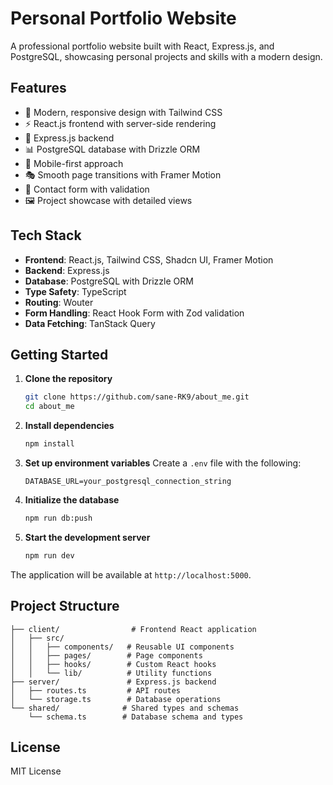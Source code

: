 # Personal Portfolio Website

A professional portfolio website built with React, Express.js, and PostgreSQL, showcasing personal projects and skills with a modern design.

## Features

- 🎨 Modern, responsive design with Tailwind CSS
- ⚡ React.js frontend with server-side rendering
- 🔧 Express.js backend
- 📊 PostgreSQL database with Drizzle ORM
- 📱 Mobile-first approach
- 🎭 Smooth page transitions with Framer Motion
- 📝 Contact form with validation
- 🖼️ Project showcase with detailed views

## Tech Stack

- **Frontend**: React.js, Tailwind CSS, Shadcn UI, Framer Motion
- **Backend**: Express.js
- **Database**: PostgreSQL with Drizzle ORM
- **Type Safety**: TypeScript
- **Routing**: Wouter
- **Form Handling**: React Hook Form with Zod validation
- **Data Fetching**: TanStack Query

## Getting Started

1. **Clone the repository**
   ```bash
   git clone https://github.com/sane-RK9/about_me.git
   cd about_me
   ```

2. **Install dependencies**
   ```bash
   npm install
   ```

3. **Set up environment variables**
   Create a `.env` file with the following:
   ```
   DATABASE_URL=your_postgresql_connection_string
   ```

4. **Initialize the database**
   ```bash
   npm run db:push
   ```

5. **Start the development server**
   ```bash
   npm run dev
   ```

The application will be available at `http://localhost:5000`.

## Project Structure

```
├── client/                # Frontend React application
│   ├── src/
│   │   ├── components/   # Reusable UI components
│   │   ├── pages/        # Page components
│   │   ├── hooks/        # Custom React hooks
│   │   └── lib/          # Utility functions
├── server/               # Express.js backend
│   ├── routes.ts         # API routes
│   └── storage.ts        # Database operations
└── shared/              # Shared types and schemas
    └── schema.ts        # Database schema and types
```

## License

MIT License
